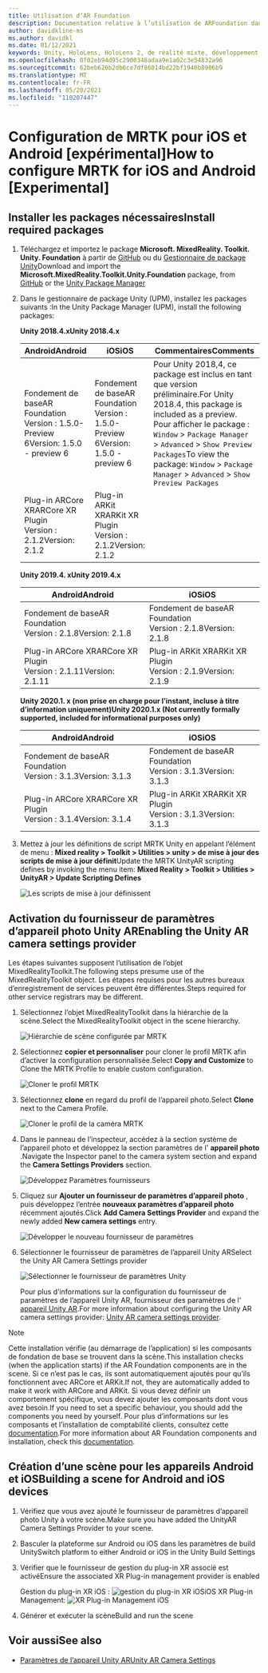 ```yaml
---
title: Utilisation d’AR Foundation
description: Documentation relative à l’utilisation de ARFoundation dans Unity
author: davidkline-ms
ms.author: davidkl
ms.date: 01/12/2021
keywords: Unity, HoloLens, HoloLens 2, de réalité mixte, développement, MRTK, AR Core, kit AR, iOS, IOS, Android, comptabilité basique
ms.openlocfilehash: 0f02eb94d95c2900348adaa9e1a02c3e54832a96
ms.sourcegitcommit: 62beb626b2db6ce7df86014bd22bf1946b8906b9
ms.translationtype: MT
ms.contentlocale: fr-FR
ms.lasthandoff: 05/20/2021
ms.locfileid: "110207447"
---
```

# <a name="how-to-configure-mrtk-for-ios-and-android-experimental"></a><span data-ttu-id="69cb9-104">Configuration de MRTK pour iOS et Android [expérimental]</span><span class="sxs-lookup"><span data-stu-id="69cb9-104">How to configure MRTK for iOS and Android [Experimental]</span></span>

## <a name="install-required-packages"></a><span data-ttu-id="69cb9-105">Installer les packages nécessaires</span><span class="sxs-lookup"><span data-stu-id="69cb9-105">Install required packages</span></span>

1. <span data-ttu-id="69cb9-106">Téléchargez et importez le package **Microsoft. MixedReality. Toolkit. Unity. Foundation** à partir de [GitHub](https://github.com/microsoft/MixedRealityToolkit-Unity/releases/tag/v2.3.0) ou du [Gestionnaire de package Unity](../configuration/usingupm.md)</span><span class="sxs-lookup"><span data-stu-id="69cb9-106">Download and import the **Microsoft.MixedReality.Toolkit.Unity.Foundation** package, from [GitHub](https://github.com/microsoft/MixedRealityToolkit-Unity/releases/tag/v2.3.0) or the [Unity Package Manager](../configuration/usingupm.md)</span></span>

1. <span data-ttu-id="69cb9-107">Dans le gestionnaire de package Unity (UPM), installez les packages suivants :</span><span class="sxs-lookup"><span data-stu-id="69cb9-107">In the Unity Package Manager (UPM), install the following packages:</span></span>

    <span data-ttu-id="69cb9-108">**Unity 2018.4.x**</span><span class="sxs-lookup"><span data-stu-id="69cb9-108">**Unity 2018.4.x**</span></span>

    | <span data-ttu-id="69cb9-109">**Android**</span><span class="sxs-lookup"><span data-stu-id="69cb9-109">**Android**</span></span> | <span data-ttu-id="69cb9-110">**iOS**</span><span class="sxs-lookup"><span data-stu-id="69cb9-110">**iOS**</span></span> | <span data-ttu-id="69cb9-111">Commentaires</span><span class="sxs-lookup"><span data-stu-id="69cb9-111">Comments</span></span> |
    | --- | --- | --- |
    | <span data-ttu-id="69cb9-112">Fondement de base</span><span class="sxs-lookup"><span data-stu-id="69cb9-112">AR Foundation</span></span>  <br/> <span data-ttu-id="69cb9-113">Version : 1.5.0-Preview 6</span><span class="sxs-lookup"><span data-stu-id="69cb9-113">Version: 1.5.0 - preview 6</span></span> | <span data-ttu-id="69cb9-114">Fondement de base</span><span class="sxs-lookup"><span data-stu-id="69cb9-114">AR Foundation</span></span>  <br/> <span data-ttu-id="69cb9-115">Version : 1.5.0-Preview 6</span><span class="sxs-lookup"><span data-stu-id="69cb9-115">Version: 1.5.0 - preview 6</span></span> | <span data-ttu-id="69cb9-116">Pour Unity 2018,4, ce package est inclus en tant que version préliminaire.</span><span class="sxs-lookup"><span data-stu-id="69cb9-116">For Unity 2018.4, this package is included as a preview.</span></span> <span data-ttu-id="69cb9-117">Pour afficher le package : `Window` > `Package Manager` > `Advanced` > `Show Preview Packages`</span><span class="sxs-lookup"><span data-stu-id="69cb9-117">To view the package: `Window` > `Package Manager` > `Advanced` > `Show Preview Packages`</span></span> |
    | <span data-ttu-id="69cb9-118">Plug-in ARCore XR</span><span class="sxs-lookup"><span data-stu-id="69cb9-118">ARCore XR Plugin</span></span> <br/> <span data-ttu-id="69cb9-119">Version : 2.1.2</span><span class="sxs-lookup"><span data-stu-id="69cb9-119">Version: 2.1.2</span></span> | <span data-ttu-id="69cb9-120">Plug-in ARKit XR</span><span class="sxs-lookup"><span data-stu-id="69cb9-120">ARKit XR Plugin</span></span> <br/> <span data-ttu-id="69cb9-121">Version : 2.1.2</span><span class="sxs-lookup"><span data-stu-id="69cb9-121">Version: 2.1.2</span></span> | |

    <span data-ttu-id="69cb9-122">**Unity 2019.4. x**</span><span class="sxs-lookup"><span data-stu-id="69cb9-122">**Unity 2019.4.x**</span></span>

    | <span data-ttu-id="69cb9-123">**Android**</span><span class="sxs-lookup"><span data-stu-id="69cb9-123">**Android**</span></span> | <span data-ttu-id="69cb9-124">**iOS**</span><span class="sxs-lookup"><span data-stu-id="69cb9-124">**iOS**</span></span> |
    | --- | --- |
    | <span data-ttu-id="69cb9-125">Fondement de base</span><span class="sxs-lookup"><span data-stu-id="69cb9-125">AR Foundation</span></span>  <br/> <span data-ttu-id="69cb9-126">Version : 2.1.8</span><span class="sxs-lookup"><span data-stu-id="69cb9-126">Version: 2.1.8</span></span> |  <span data-ttu-id="69cb9-127">Fondement de base</span><span class="sxs-lookup"><span data-stu-id="69cb9-127">AR Foundation</span></span>  <br/> <span data-ttu-id="69cb9-128">Version : 2.1.8</span><span class="sxs-lookup"><span data-stu-id="69cb9-128">Version: 2.1.8</span></span> |
    | <span data-ttu-id="69cb9-129">Plug-in ARCore XR</span><span class="sxs-lookup"><span data-stu-id="69cb9-129">ARCore XR Plugin</span></span> <br/> <span data-ttu-id="69cb9-130">Version : 2.1.11</span><span class="sxs-lookup"><span data-stu-id="69cb9-130">Version: 2.1.11</span></span> | <span data-ttu-id="69cb9-131">Plug-in ARKit XR</span><span class="sxs-lookup"><span data-stu-id="69cb9-131">ARKit XR Plugin</span></span> <br/> <span data-ttu-id="69cb9-132">Version : 2.1.9</span><span class="sxs-lookup"><span data-stu-id="69cb9-132">Version: 2.1.9</span></span> |

    <span data-ttu-id="69cb9-133">**Unity 2020.1. x (non prise en charge pour l’instant, incluse à titre d’information uniquement)**</span><span class="sxs-lookup"><span data-stu-id="69cb9-133">**Unity 2020.1.x (Not currently formally supported, included for informational purposes only)**</span></span>

    | <span data-ttu-id="69cb9-134">**Android**</span><span class="sxs-lookup"><span data-stu-id="69cb9-134">**Android**</span></span> | <span data-ttu-id="69cb9-135">**iOS**</span><span class="sxs-lookup"><span data-stu-id="69cb9-135">**iOS**</span></span> |
    | --- | --- |
    | <span data-ttu-id="69cb9-136">Fondement de base</span><span class="sxs-lookup"><span data-stu-id="69cb9-136">AR Foundation</span></span>  <br/> <span data-ttu-id="69cb9-137">Version : 3.1.3</span><span class="sxs-lookup"><span data-stu-id="69cb9-137">Version: 3.1.3</span></span> |  <span data-ttu-id="69cb9-138">Fondement de base</span><span class="sxs-lookup"><span data-stu-id="69cb9-138">AR Foundation</span></span>  <br/> <span data-ttu-id="69cb9-139">Version : 3.1.3</span><span class="sxs-lookup"><span data-stu-id="69cb9-139">Version: 3.1.3</span></span> |
    | <span data-ttu-id="69cb9-140">Plug-in ARCore XR</span><span class="sxs-lookup"><span data-stu-id="69cb9-140">ARCore XR Plugin</span></span> <br/> <span data-ttu-id="69cb9-141">Version : 3.1.4</span><span class="sxs-lookup"><span data-stu-id="69cb9-141">Version: 3.1.4</span></span> | <span data-ttu-id="69cb9-142">Plug-in ARKit XR</span><span class="sxs-lookup"><span data-stu-id="69cb9-142">ARKit XR Plugin</span></span> <br/> <span data-ttu-id="69cb9-143">Version : 3.1.3</span><span class="sxs-lookup"><span data-stu-id="69cb9-143">Version: 3.1.3</span></span> |

1. <span data-ttu-id="69cb9-144">Mettez à jour les définitions de script MRTK Unity en appelant l’élément de menu : **Mixed reality > Toolkit > Utilities > unity > de mise à jour des scripts de mise à jour définit**</span><span class="sxs-lookup"><span data-stu-id="69cb9-144">Update the MRTK UnityAR scripting defines by invoking the menu item: **Mixed Reality > Toolkit > Utilities > UnityAR > Update Scripting Defines**</span></span>

    ![Les scripts de mise à jour définissent](../features/images/UpdateScriptingDefineUnityAR.png)


## <a name="enabling-the-unity-ar-camera-settings-provider"></a><span data-ttu-id="69cb9-146">Activation du fournisseur de paramètres d’appareil photo Unity AR</span><span class="sxs-lookup"><span data-stu-id="69cb9-146">Enabling the Unity AR camera settings provider</span></span>

<span data-ttu-id="69cb9-147">Les étapes suivantes supposent l’utilisation de l’objet MixedRealityToolkit.</span><span class="sxs-lookup"><span data-stu-id="69cb9-147">The following steps presume use of the MixedRealityToolkit object.</span></span> <span data-ttu-id="69cb9-148">Les étapes requises pour les autres bureaux d’enregistrement de services peuvent être différentes.</span><span class="sxs-lookup"><span data-stu-id="69cb9-148">Steps required for other service registrars may be different.</span></span>

1. <span data-ttu-id="69cb9-149">Sélectionnez l’objet MixedRealityToolkit dans la hiérarchie de la scène.</span><span class="sxs-lookup"><span data-stu-id="69cb9-149">Select the MixedRealityToolkit object in the scene hierarchy.</span></span>

    ![Hiérarchie de scène configurée par MRTK](../features/images/MRTK_ConfiguredHierarchy.png)

1. <span data-ttu-id="69cb9-151">Sélectionnez **copier et personnaliser** pour cloner le profil MRTK afin d’activer la configuration personnalisée.</span><span class="sxs-lookup"><span data-stu-id="69cb9-151">Select **Copy and Customize** to Clone the MRTK Profile to enable custom configuration.</span></span>

    ![Cloner le profil MRTK](../features/images/camera-system/CloneProfileARFoundation.png)

1. <span data-ttu-id="69cb9-153">Sélectionnez **clone** en regard du profil de l’appareil photo.</span><span class="sxs-lookup"><span data-stu-id="69cb9-153">Select **Clone** next to the Camera Profile.</span></span>

    ![Cloner le profil de la caméra MRTK](../features/images/camera-system/CloneCameraProfileARFoundation.png)

1. <span data-ttu-id="69cb9-155">Dans le panneau de l’inspecteur, accédez à la section système de l’appareil photo et développez la section paramètres de l' **appareil photo** .</span><span class="sxs-lookup"><span data-stu-id="69cb9-155">Navigate the Inspector panel to the camera system section and expand the **Camera Settings Providers** section.</span></span>

    ![Développez Paramètres fournisseurs](../features/images/camera-system/ExpandProviders.png)

1. <span data-ttu-id="69cb9-157">Cliquez sur **Ajouter un fournisseur de paramètres d’appareil photo** , puis développez l’entrée **nouveaux paramètres d’appareil photo** récemment ajoutés.</span><span class="sxs-lookup"><span data-stu-id="69cb9-157">Click **Add Camera Settings Provider** and expand the newly added **New camera settings** entry.</span></span>

    ![Développer le nouveau fournisseur de paramètres](../features/images/camera-system/ExpandNewProvider.png)

1. <span data-ttu-id="69cb9-159">Sélectionner le fournisseur de paramètres de l’appareil Unity AR</span><span class="sxs-lookup"><span data-stu-id="69cb9-159">Select the Unity AR Camera Settings provider</span></span>

    ![Sélectionner le fournisseur de paramètres Unity](../features/images/camera-system/SelectUnityArSettings.png)

    <span data-ttu-id="69cb9-161">Pour plus d’informations sur la configuration du fournisseur de paramètres de l’appareil Unity AR, fournisseur des paramètres de l' [appareil Unity AR](../features/camera-system/unity-ar-camera-settings.md).</span><span class="sxs-lookup"><span data-stu-id="69cb9-161">For more information about configuring the Unity AR camera settings provider: [Unity AR camera settings provider](../features/camera-system/unity-ar-camera-settings.md).</span></span>

> [!NOTE]
> <span data-ttu-id="69cb9-162">Cette installation vérifie (au démarrage de l’application) si les composants de fondation de base se trouvent dans la scène.</span><span class="sxs-lookup"><span data-stu-id="69cb9-162">This installation checks (when the application starts) if the AR Foundation components are in the scene.</span></span> <span data-ttu-id="69cb9-163">Si ce n’est pas le cas, ils sont automatiquement ajoutés pour qu’ils fonctionnent avec ARCore et ARKit.</span><span class="sxs-lookup"><span data-stu-id="69cb9-163">If not, they are automatically added to make it work with ARCore and ARKit.</span></span>
> <span data-ttu-id="69cb9-164">Si vous devez définir un comportement spécifique, vous devez ajouter les composants dont vous avez besoin.</span><span class="sxs-lookup"><span data-stu-id="69cb9-164">If you need to set a specific behaviour, you should add the components you need by yourself.</span></span>
> <span data-ttu-id="69cb9-165">Pour plus d’informations sur les composants et l’installation de comptabilité clients, consultez cette [documentation](https://docs.unity3d.com/Packages/com.unity.xr.arfoundation@2.2/manual/index.html#samples).</span><span class="sxs-lookup"><span data-stu-id="69cb9-165">For more information about AR Foundation components and installation, check this [documentation](https://docs.unity3d.com/Packages/com.unity.xr.arfoundation@2.2/manual/index.html#samples).</span></span>

## <a name="building-a-scene-for-android-and-ios-devices"></a><span data-ttu-id="69cb9-166">Création d’une scène pour les appareils Android et iOS</span><span class="sxs-lookup"><span data-stu-id="69cb9-166">Building a scene for Android and iOS devices</span></span>

1. <span data-ttu-id="69cb9-167">Vérifiez que vous avez ajouté le fournisseur de paramètres d’appareil photo Unity à votre scène.</span><span class="sxs-lookup"><span data-stu-id="69cb9-167">Make sure you have added the UnityAR Camera Settings Provider to your scene.</span></span>

1. <span data-ttu-id="69cb9-168">Basculer la plateforme sur Android ou iOS dans les paramètres de build Unity</span><span class="sxs-lookup"><span data-stu-id="69cb9-168">Switch platform to either Android or iOS in the Unity Build Settings</span></span>

1. <span data-ttu-id="69cb9-169">Vérifier que le fournisseur de gestion du plug-in XR associé est activé</span><span class="sxs-lookup"><span data-stu-id="69cb9-169">Ensure the associated XR Plug-in management provider is enabled</span></span>

    <span data-ttu-id="69cb9-170">Gestion du plug-in XR iOS :  ![ gestion du plug-in XR iOS](../features/images/XRManagementiOS.png)</span><span class="sxs-lookup"><span data-stu-id="69cb9-170">iOS XR Plug-in Management:  ![XR Plug-in Management iOS](../features/images/XRManagementiOS.png)</span></span>

1. <span data-ttu-id="69cb9-171">Générer et exécuter la scène</span><span class="sxs-lookup"><span data-stu-id="69cb9-171">Build and run the scene</span></span>

## <a name="see-also"></a><span data-ttu-id="69cb9-172">Voir aussi</span><span class="sxs-lookup"><span data-stu-id="69cb9-172">See also</span></span>

- [<span data-ttu-id="69cb9-173">Paramètres de l’appareil Unity AR</span><span class="sxs-lookup"><span data-stu-id="69cb9-173">Unity AR Camera Settings</span></span>](../features/camera-system/unity-ar-camera-settings.md)
